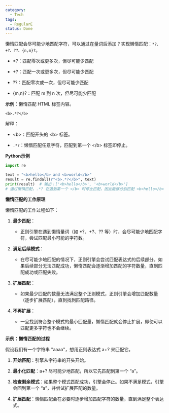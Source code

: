 ```yaml
---
category:
  - Tech
tags:
  - RegularE
status: Done
---
```

懒惰匹配会尽可能少地匹配字符，可以通过在量词后添加 ? 实现懒惰匹配：`*?、+?、??、{n,m}?`。

-  *?：匹配零次或更多次，但尽可能少匹配

-  +?：匹配一次或更多次，但尽可能少匹配

-  ??：匹配零次或一次，但尽可能少匹配

-  {m,n}?：匹配 m 到 n 次，但尽可能少匹配

**示例**：懒惰匹配 HTML 标签内容。
```regex
<b>.*?</b>
```
解释：

- \<b>：匹配开头的 \<b> 标签。

- `.*?`：懒惰匹配任意字符，匹配到第一个 \</b> 标签即停止。

**Python示例**
```python
import re

text = "<b>hello</b> and <b>world</b>"
result = re.findall(r"<b>.*?</b>", text)
print(result)  # 输出：['<b>hello</b>', '<b>world</b>']
# 通过懒惰匹配，.*? 在遇到第一个 </b> 时停止匹配，因此能够分别匹配 <b>hello</b> 和 <b>world</b>。
```

**懒惰匹配的工作原理**

懒惰匹配的工作过程如下：

1. **最少匹配**：

    - 正则引擎在遇到懒惰量词（如 *?、+?、?? 等）时，会尽可能少地匹配字符，尝试匹配最小可能的字符数。
    
2. **满足后续模式**：

    - 在尽可能少地匹配的情况下，正则引擎会尝试匹配表达式的后续部分。如果后续部分无法匹配成功，懒惰匹配会逐渐增加匹配的字符数量，直到匹配成功或匹配失败。

3. **扩展匹配**：

    - 如果最少匹配的数量无法满足整个正则模式，正则引擎会增加匹配数量（逐步扩展匹配），直到找到匹配路径。

4. **不再扩展**：

    - 一旦找到符合整个模式的最小匹配量，懒惰匹配就会停止扩展，即使可以匹配更多字符也不会继续。
  
**示例：懒惰匹配的过程**

假设我们有一个字符串 "aaaa"，想用正则表达式 a+? 来匹配它。

1. **开始匹配**：引擎从字符串的开头开始。

2. **最小化匹配**：a+? 尽可能少地匹配，所以它先匹配到第一个 “a”。

3. **检查剩余模式**：如果整个模式匹配成功，引擎会停止。如果不满足模式，引擎会回到第一个 “a”，并尝试扩展匹配的数量。

4. **扩展匹配**：懒惰匹配会在必要时逐步增加匹配字符的数量，直到满足整个表达式。
